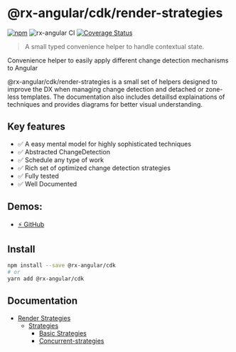 # @rx-angular/cdk/render-strategies

[![npm](https://img.shields.io/npm/v/%40rx-angular%2Fcdk.svg)](https://www.npmjs.com/package/%40rx-angular%2Fcdk)
![rx-angular CI](https://github.com/rx-angular/rx-angular/workflows/rx-angular%20CI/badge.svg?branch=main)
[![Coverage Status](https://raw.githubusercontent.com/rx-angular/rx-angular/github-pages/docs/test-coverage/cdk/jest-coverage-badge.svg)](https://rx-angular.github.io/rx-angular/test-coverage/cdk/lcov-report/index.html)

> A small typed convenience helper to handle contextual state.

Convenience helper to easily apply different change detection mechanisms to Angular

@rx-angular/cdk/render-strategies is a small set of helpers designed to improve the DX when managing change detection and detached or zone-less templates.
The documentation also includes detaillsd explainations of techniques and provides diagrams for better visual understanding.

## Key features

- ✅ A easy mental model for highly sophisticated techniques
- ✅ Abstracted ChangeDetection
- ✅ Schedule any type of work
- ✅ Rich set of optimized change detection strategies
- ✅ Fully tested
- ✅ Well Documented

## Demos:

- [⚡ GitHub](https://github.com/BioPhoton/rx-angular-cdk-render-strategies)

## Install

```bash
npm install --save @rx-angular/cdk
# or
yarn add @rx-angular/cdk
```

## Documentation

- [Render Strategies](https://rx-angular.io/docs/cdk/render-strategies)
  - [Strategies](https://rx-angular.io/docs/cdk/render-strategies/strategies)
    - [Basic Strategies](https://rx-angular.io/docs/cdk/render-strategies/strategies/basic-strategies)
    - [Concurrent-strategies](https://rx-angular.io/docs/cdk/render-strategies/strategies/concurrent-strategies)
